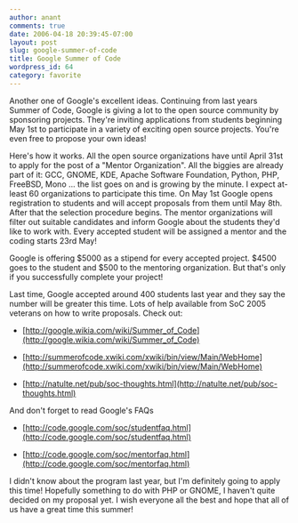 ```yaml
---
author: anant
comments: true
date: 2006-04-18 20:39:45-07:00
layout: post
slug: google-summer-of-code
title: Google Summer of Code
wordpress_id: 64
category: favorite
---
```


Another one of Google's excellent ideas. Continuing from last years Summer of
Code, Google is giving a lot to the open source community by sponsoring
projects. They're inviting applications from students beginning May 1st to
participate in a variety of exciting open source projects. You're even free
to propose your own ideas!

Here's how it works. All the open source organizations have until April 31st
to apply for the post of a "Mentor Organization". All the biggies are already
part of it: GCC, GNOME, KDE, Apache Software Foundation, Python, PHP,
FreeBSD, Mono ... the list goes on and is growing by the minute. I expect
at-least 60 organizations to participate this time. On May 1st Google opens
registration to students and will accept proposals from them until May 8th.
After that the selection procedure begins. The mentor organizations will
filter out suitable candidates and inform Google about the students they'd
like to work with. Every accepted student will be assigned a mentor and the
coding starts 23rd May!

Google is offering $5000 as a stipend for every accepted project. $4500 goes
to the student and $500 to the mentoring organization. But that's only if you
successfully complete your project!

Last time, Google accepted around 400 students last year and they say the
number will be greater this time. Lots of help available from SoC 2005
veterans on how to write proposals. Check out:

* [http://google.wikia.com/wiki/Summer_of_Code](http://google.wikia.com/wiki/Summer_of_Code)

* [http://summerofcode.xwiki.com/xwiki/bin/view/Main/WebHome](http://summerofcode.xwiki.com/xwiki/bin/view/Main/WebHome)

* [http://natulte.net/pub/soc-thoughts.html](http://natulte.net/pub/soc-thoughts.html)

And don't forget to read Google's FAQs

* [http://code.google.com/soc/studentfaq.html](http://code.google.com/soc/studentfaq.html)

* [http://code.google.com/soc/mentorfaq.html](http://code.google.com/soc/mentorfaq.html)

I didn't know about the program last year, but I'm definitely going to apply
this time! Hopefully something to do with PHP or GNOME, I haven't quite
decided on my proposal yet. I wish everyone all the best and hope that all of
us have a great time this summer!
